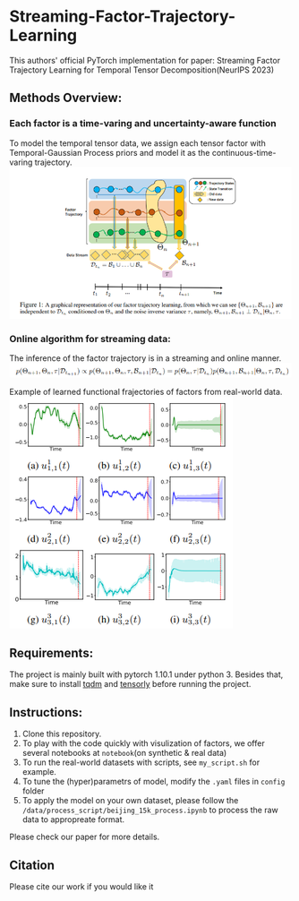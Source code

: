 # Streaming-Factor-Trajectory-Learning
This authors' official PyTorch implementation for paper: Streaming Factor Trajectory Learning for Temporal Tensor Decomposition(NeurIPS 2023)


## Methods Overview:

### Each factor is a time-varing and uncertainty-aware function
To model the temporal tensor data, we assign each tensor factor with Temporal-Gaussian Process priors and model it as the continuous-time-varing trajectory.
![model illustration](./figs/model.PNG)

### Online algorithm for streaming data: 
The inference of the factor trajectory is in a streaming and online manner.
![Online inference by running posterior update](./figs/streaming.PNG)

Example of learned functional frajectories of factors from real-world data.
![Learned Factor Trajectories](./figs/learnt_functions.PNG)

## Requirements:
The project is mainly built with pytorch 1.10.1 under python 3. Besides that, make sure to install [tqdm](https://tqdm.github.io/) and [tensorly](http://tensorly.org/stable/index.html) before running the project.

## Instructions:
1. Clone this repository.
2. To play with the code quickly with visulization of factors, we offer several notebooks at `notebook`(on synthetic & real data)
3. To run the real-world datasets with scripts, see `my_script.sh` for example.
4. To tune the (hyper)parametrs of model, modify the `.yaml` files in `config` folder
5. To apply the model on your own dataset, please follow the `/data/process_script/beijing_15k_process.ipynb` to process the raw data to appropreate format.

Please check our paper for more details.

## Citation
Please cite our work if you would like it
```